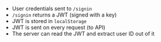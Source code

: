 -   User credentials sent to `/signin`
-   `/signin` returns a JWT (signed with a key)
-   JWT is stored in `localStorage`
-   JWT is sent on every request (to API)
-   The server can read the JWT and extract user ID out of it


